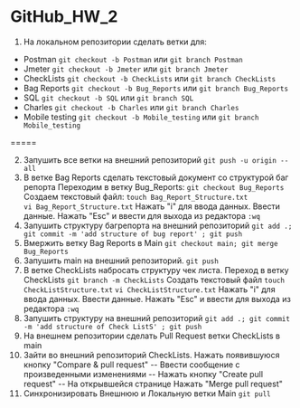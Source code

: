# GitHub_HW_2
1. На локальном репозитории сделать ветки для:
- Postman
`git checkout -b Postman`
или 
`git branch Postman`
- Jmeter
`git checkout -b Jmeter`
или
`git branch Jmeter`
- CheckLists
`git checkout -b CheckLists`
или
`git branch CheckLists`
- Bag Reports
`git checkout -b Bug_Reports`
или 
`git branch Bug_Reports`
- SQL
`git checkout -b SQL`
или 
`git branch SQL`
- Charles
`git checkout -b Charles`
или 
`git branch Charles`
- Mobile testing
`git checkout -b Mobile_testing`
или 
`git branch Mobile_testing`

=====

2. Запушить все ветки на внешний репозиторий
`git push -u origin --all`
3. В ветке Bag Reports сделать текстовый документ со структурой баг репорта
Переходим в ветку Bug_Reports:
`git checkout Bug_Reports `
Создаем текстовый файл:
`touch Bag_Report_Structure.txt`  
`vi Bag_Report_Structure.txt`
Нажать "i" для ввода данных.
Ввести данные.
Нажать "Esc" и ввести для выхода из редактора
`:wq`
4. Запушить структуру багрепорта на внешний репозиторий
`git add .; git commit -m 'add structure of bug report' ; git push`
5. Вмержить ветку Bag Reports в Main
`git checkout main; git merge Bug_Reports`
6. Запушить main на внешний репозиторий.
`git push`
7. В ветке CheckLists набросать структуру чек листа.
Переход в ветку CheckLists
`git branch -m CheckLists`
Создать текстовый файл 
`touch CheckListStructure.txt`
`vi CheckListStructure.txt`
Нажать "i" для ввода данных.
Ввести данные.
Нажать "Esc" и ввести для выхода из редактора
`:wq`
8. Запушить структуру на внешний репозиторий
`git add .; git commit -m 'add structure of Check ListS' ; git push`
9. На внешнем репозитории сделать Pull Request ветки CheckLists в main
10. Зайти во внешний репозиторий CheckLists.
Нажать появившуюся кнопку "Compare & pull request" -- Ввести сообщение с произведенными изменениями -- 
Нажать кнопку "Create pull request"  -- На открывшейся странице Нажать "Merge pull request"
11. Синхронизировать Внешнюю и Локальную ветки Main
`git pull`
